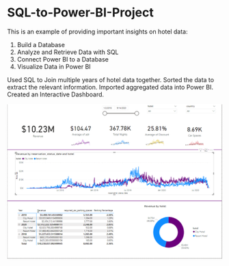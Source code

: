 # SQL-to-Power-BI-Project
This is an example of providing important insights on hotel data:

1. Build a Database
2. Analyze and Retrieve Data with SQL
3. Connect Power BI to a Database
4. Visualize Data in Power BI

Used SQL to Join multiple years of hotel data together. Sorted the data to extract the relevant information. Imported aggregated data into Power BI. Created an Interactive Dashboard.

![](images/Dashboard.PNG)
